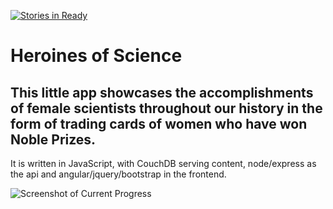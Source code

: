 [![Stories in Ready](https://badge.waffle.io/supernoir/heroines-of-science.png?label=ready&title=Ready)](https://waffle.io/supernoir/heroines-of-science)
# Heroines of Science
## This little app showcases the accomplishments of female scientists throughout our history in the form of trading cards of women who have won Noble Prizes.

It is written in JavaScript, with CouchDB serving content, node/express as the api and angular/jquery/bootstrap in the frontend.

![Screenshot of Current Progress](screenshots/screenshot_mar-2-16.png)